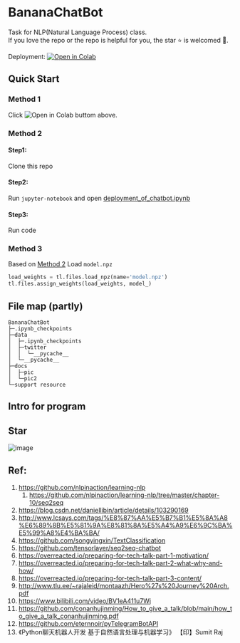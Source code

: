 # BananaChatBot
 Task for NLP(Natural Language Process) class.  
 If you love the repo or the repo is helpful for you, the star ⭐ is welcomed 🤗.

  Deployment:  [ ![Open in Colab](https://colab.research.google.com/assets/colab-badge.svg)   ](https://colab.research.google.com/drive/15xKwj3iOQkWaTKy6fUdbnA1w3qvlVX8t?usp=sharing)

## Quick Start

### Method 1
Click ![Open in Colab](https://colab.research.google.com/assets/colab-badge.svg) buttom above.

### Method 2
#### Step1:
Clone this repo
#### Step2:
Run `jupyter-notebook` and open [deployment_of_chatbot.ipynb](https://github.com/Alafun/BananaChatBot/blob/main/deployment_of_chatbot.ipynb)
#### Step3:
Run code

### Method 3
Based on [Method 2](#method-2) Load `model.npz`

```py
load_weights = tl.files.load_npz(name='model.npz')
tl.files.assign_weights(load_weights, model_)
```

## File map (partly)

```shell
BananaChatBot
├─.ipynb_checkpoints
├─data
│  ├─.ipynb_checkpoints
│  ├─twitter
│  │  └─__pycache__
│  └─__pycache__
├─docs
│  ├─pic
│  └─pic2
└─support resource
```


## Intro for program

## Star

![image](https://user-images.githubusercontent.com/78416589/143778803-93db33be-e8be-4c63-b475-f95541eacf69.png)





## Ref: 

1. https://github.com/nlpinaction/learning-nlp
   1. https://github.com/nlpinaction/learning-nlp/tree/master/chapter-10/seq2seq
2. https://blog.csdn.net/daniellibin/article/details/103290169
3. http://www.lcsays.com/tags/%E8%87%AA%E5%B7%B1%E5%8A%A8%E6%89%8B%E5%81%9A%E8%81%8A%E5%A4%A9%E6%9C%BA%E5%99%A8%E4%BA%BA/
4. https://github.com/songyingxin/TextClassification
5. https://github.com/tensorlayer/seq2seq-chatbot
6. https://overreacted.io/preparing-for-tech-talk-part-1-motivation/
7. https://overreacted.io/preparing-for-tech-talk-part-2-what-why-and-how/
8. https://overreacted.io/preparing-for-tech-talk-part-3-content/
9. http://www.tlu.ee/~rajaleid/montaazh/Hero%27s%20Journey%20Arch.pdf
10. https://www.bilibili.com/video/BV1eA411u7Wj
11. https://github.com/conanhujinming/How_to_give_a_talk/blob/main/how_to_give_a_talk_conanhujinming.pdf
12. https://github.com/eternnoir/pyTelegramBotAPI
13. 《Python聊天机器人开发 基于自然语言处理与机器学习》 【印】Sumit Raj







